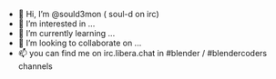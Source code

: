 - 👋 Hi, I’m @sould3mon ( soul-d on irc)
- 👀 I’m interested in ...
- 🌱 I’m currently learning ...
- 💞️ I’m looking to collaborate on ...
- 📫 you can find me on irc.libera.chat in #blender / #blendercoders channels

<!---
sould3mon/sould3mon is a ✨ special ✨ repository because its `README.md` (this file) appears on your GitHub profile.
You can click the Preview link to take a look at your changes.
--->
